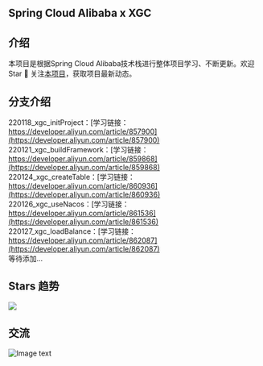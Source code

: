
##  Spring Cloud Alibaba x XGC
## 介绍
本项目是根据Spring Cloud Alibaba技术栈进行整体项目学习、不断更新。欢迎 Star 🌟 关注[本项目](https://github.com/CoderXGC/springcloud-alibaba/)，获取项目最新动态。

## 分支介绍
  220118_xgc_initProject：[学习链接：https://developer.aliyun.com/article/857900](https://developer.aliyun.com/article/857900)  
  220121_xgc_buildFramework：[学习链接：https://developer.aliyun.com/article/859868](https://developer.aliyun.com/article/859868)  
  220124_xgc_createTable：[学习链接：https://developer.aliyun.com/article/860936](https://developer.aliyun.com/article/860936)  
  220126_xgc_useNacos：[学习链接：https://developer.aliyun.com/article/861536](https://developer.aliyun.com/article/861536)  
  220127_xgc_loadBalance：[学习链接：https://developer.aliyun.com/article/862087](https://developer.aliyun.com/article/862087)  
  等待添加...
  
## Stars 趋势

<a href="https://github.com/CoderXGC/springcloud-alibaba/graphs/contributors" target="_blank"><img src="https://starchart.cc/CoderXGC/springcloud-alibaba.svg" /></a>
## 交流
![Image text](https://i.loli.net/2021/11/29/Rm1SX7JWPBEDsat.png)
